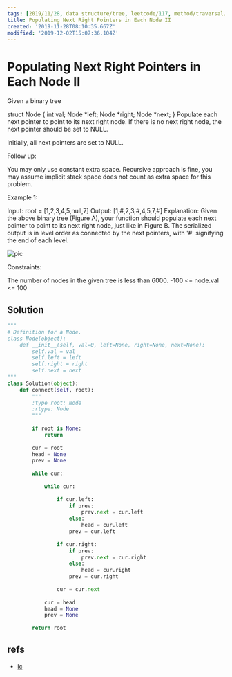 ```yaml
---
tags: [2019/11/28, data structure/tree, leetcode/117, method/traversal/level/pointer, TODO]
title: Populating Next Right Pointers in Each Node II
created: '2019-11-28T08:10:35.667Z'
modified: '2019-12-02T15:07:36.104Z'
---
```


# Populating Next Right Pointers in Each Node II

Given a binary tree

struct Node {
  int val;
  Node *left;
  Node *right;
  Node *next;
}
Populate each next pointer to point to its next right node. If there is no next right node, the next pointer should be set to NULL.

Initially, all next pointers are set to NULL.

 

Follow up:

You may only use constant extra space.
Recursive approach is fine, you may assume implicit stack space does not count as extra space for this problem.
 

Example 1:



Input: root = [1,2,3,4,5,null,7]
Output: [1,#,2,3,#,4,5,7,#]
Explanation: Given the above binary tree (Figure A), your function should populate each next pointer to point to its next right node, just like in Figure B. The serialized output is in level order as connected by the next pointers, with '#' signifying the end of each level.
 
 ![pic](https://assets.leetcode.com/uploads/2019/02/15/117_sample.png)

Constraints:

The number of nodes in the given tree is less than 6000.
-100 <= node.val <= 100


## Solution

```python
"""
# Definition for a Node.
class Node(object):
    def __init__(self, val=0, left=None, right=None, next=None):
        self.val = val
        self.left = left
        self.right = right
        self.next = next
"""
class Solution(object):
    def connect(self, root):
        """
        :type root: Node
        :rtype: Node
        """
        
        if root is None:
            return
        
        cur = root
        head = None
        prev = None
        
        while cur:
            
            while cur:
                
                if cur.left:
                    if prev:
                        prev.next = cur.left
                    else:
                        head = cur.left
                    prev = cur.left
                
                if cur.right:
                    if prev:
                        prev.next = cur.right
                    else:
                        head = cur.right
                    prev = cur.right
                
                cur = cur.next
            
            cur = head
            head = None
            prev = None
            
        return root
```

## refs

* [lc](https://leetcode.com/problems/populating-next-right-pointers-in-each-node-ii/)
